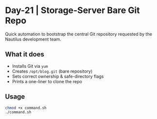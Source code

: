 
# Day-21 | Storage-Server Bare Git Repo

Quick automation to bootstrap the central Git repository requested by the Nautilus development team.

## What it does
* Installs Git via `yum`
* Creates `/opt/blog.git` (bare repository)
* Sets correct ownership & safe-directory flags
* Prints a one-liner to clone the repo

## Usage
```bash
chmod +x command.sh
./command.sh
